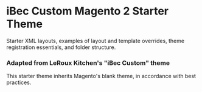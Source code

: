 # iBec Custom Magento 2 Starter Theme

Starter XML layouts, examples of layout and template overrides, theme registration essentials, and folder structure.

### Adapted from LeRoux Kitchen's "iBec Custom" theme

This starter theme inherits Magento's blank theme, in accordance with best practices. 

